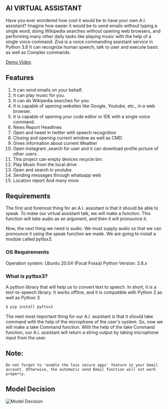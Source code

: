## AI VIRTUAL ASSISTANT


Have you ever wondered how cool it would be to have your own A.I. assistant? Imagine how easier it would be to send emails without typing a single word, doing Wikipedia searches without opening web browsers, and performing many other daily tasks like playing music with the help of a single voice command. Ziva is a voice commanding assistant service in Python 3.8 It can recognize human speech, talk to user and execute basic as well as Complex commands.

[Demo Video](https://youtu.be/noISaCYUI4I)


## Features
1. It can send emails on your behalf.
2. It can play music for you.
3. It can do Wikipedia searches for you.
4. It is capable of opening websites like Google, Youtube, etc., in a web browser.
5. It is capable of opening your code editor or IDE with a single voice command.
6. News Report Headlines
7. Open and tweet in twitter with speech recognition
8. Closing and opening current window as well as CMD
9. Gives information about current Weather
10. Open instagram ,search for user and it can download  profile picture of other users .
11. This project can empty devices recycle bin.
12. Play Music from the local drive
13. Open and search in youtube
14. Sending messages through whatsapp web
15. Location report
And many more


## Requirements
The first and foremost thing for an A.I. assistant is that it should be able to speak. To make our virtual assistant talk, we will make a function. This function will take audio as an argument, and then it will pronounce it.

Now, the next thing we need is audio. We must supply audio so that we can pronounce it using the speak function we made. We are going to install a module called pyttsx3.



### OS Requirements
Operation system: Ubuntu 20.04 (Focal Fossa)
Python Version: 3.8.x



### What is pyttsx3?
A python library that will help us to convert text to speech. In short, it is a text-to-speech library.
It works offline, and it is compatible with Python 2 as well as Python 3.


```python
$ pip install pyttsx3
```

The next most important thing for our A.I. assistant is that it should take command with the help of the microphone of the user's system. So, now we will make a take Command function.  With the help of the take Command function, our A.I. assistant will return a string output by taking microphone input from the user.



## Note:
``
Do not forget to 'enable the less secure apps' feature in your Gmail account. Otherwise, the automatic send Email function will not work properly.
``


## Model Decision
![Model Decision](https://user-images.githubusercontent.com/60734815/178567652-10b0bca4-4a6d-4fb4-b7b2-088f099d41f1.jpeg)
